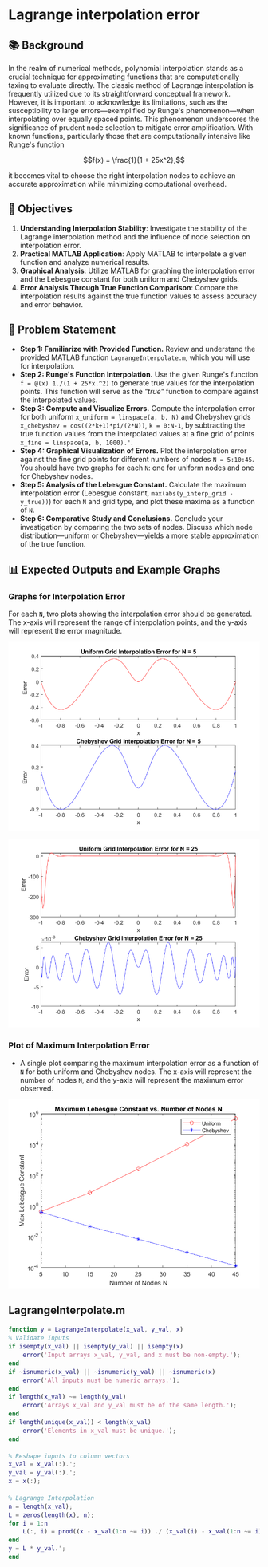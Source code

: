 # Lagrange interpolation error

## 📚 Background

In the realm of numerical methods, polynomial interpolation stands as a crucial technique for approximating functions that are computationally taxing to evaluate directly. The classic method of Lagrange interpolation is frequently utilized due to its straightforward conceptual framework. However, it is important to acknowledge its limitations, such as the susceptibility to large errors—exemplified by Runge's phenomenon—when interpolating over equally spaced points. This phenomenon underscores the significance of prudent node selection to mitigate error amplification. With known functions, particularly those that are computationally intensive like Runge's function

$$f(x) = \frac{1}{1 + 25x^2},$$

it becomes vital to choose the right interpolation nodes to achieve an accurate approximation while minimizing computational overhead.

## 🎯 Objectives

1. **Understanding Interpolation Stability**: Investigate the stability of the Lagrange interpolation method and the influence of node selection on interpolation error.
2. **Practical MATLAB Application**: Apply MATLAB to interpolate a given function and analyze numerical results.
3. **Graphical Analysis**: Utilize MATLAB for graphing the interpolation error and the Lebesgue constant for both uniform and Chebyshev grids.
4. **Error Analysis Through True Function Comparison**: Compare the interpolation results against the true function values to assess accuracy and error behavior.

## 📝 Problem Statement

- **Step 1: Familiarize with Provided Function.** Review and understand the provided MATLAB function `LagrangeInterpolate.m`, which you will use for interpolation.
- **Step 2: Runge's Function Interpolation.** Use the given Runge's function `f = @(x) 1./(1 + 25*x.^2)` to generate true values for the interpolation points. This function will serve as the *"true"* function to compare against the interpolated values.
- **Step 3: Compute and Visualize Errors.** Compute the interpolation error for both uniform `x_uniform = linspace(a, b, N)` and Chebyshev grids `x_chebyshev = cos((2*k+1)*pi/(2*N))`, `k = 0:N-1`, by subtracting the true function values from the interpolated values at a fine grid of points `x_fine = linspace(a, b, 1000).'`.
- **Step 4: Graphical Visualization of Errors.** Plot the interpolation error against the fine grid points for different numbers of nodes `N = 5:10:45`. You should have two graphs for each `N`: one for uniform nodes and one for Chebyshev nodes.
- **Step 5: Analysis of the Lebesgue Constant.** Calculate the maximum interpolation error (Lebesgue constant, `max(abs(y_interp_grid - y_true))`) for each `N` and grid type, and plot these maxima as a function of `N`.
- **Step 6: Comparative Study and Conclusions.** Conclude your investigation by comparing the two sets of nodes. Discuss which node distribution—uniform or Chebyshev—yields a more stable approximation of the true function.

## 📊 Expected Outputs and Example Graphs

### Graphs for Interpolation Error

For each `N`, two plots showing the interpolation error should be generated. The x-axis will represent the range of interpolation points, and the y-axis will represent the error magnitude.

![error_N5](figures/error_5.png)

![error_N25](figures/error_25.png)

### Plot of Maximum Interpolation Error

- A single plot comparing the maximum interpolation error as a function of `N` for both uniform and Chebyshev nodes. The x-axis will represent the number of nodes `N`, and the y-axis will represent the maximum error observed.

![final_graph](figures/error_max_N.png)

## LagrangeInterpolate.m

```matlab
function y = LagrangeInterpolate(x_val, y_val, x)
% Validate Inputs
if isempty(x_val) || isempty(y_val) || isempty(x)
    error('Input arrays x_val, y_val, and x must be non-empty.');
end
if ~isnumeric(x_val) || ~isnumeric(y_val) || ~isnumeric(x)
    error('All inputs must be numeric arrays.');
end
if length(x_val) ~= length(y_val)
    error('Arrays x_val and y_val must be of the same length.');
end
if length(unique(x_val)) < length(x_val)
    error('Elements in x_val must be unique.');
end

% Reshape inputs to column vectors
x_val = x_val(:).';
y_val = y_val(:).';
x = x(:);

% Lagrange Interpolation
n = length(x_val);
L = zeros(length(x), n);
for i = 1:n
    L(:, i) = prod((x - x_val(1:n ~= i)) ./ (x_val(i) - x_val(1:n ~= i)), 2);
end
y = L * y_val.';
end
```
